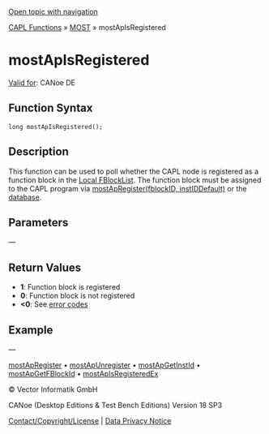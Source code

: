 [Open topic with navigation](../../../../../CANoeDEFamily.htm#Topics/CAPLFunctions/MOST/Functions/CAPLfunctionMOSTApIsRegistered.md)

[CAPL Functions](../../CAPLfunctions.md) » [MOST](../CAPLfunctionsMOSTOverview.md) » mostApIsRegistered

# mostApIsRegistered

[Valid for](../../../Shared/FeatureAvailability.md): CANoe DE

## Function Syntax

```plaintext
long mostApIsRegistered();
```

## Description

This function can be used to poll whether the CAPL node is registered as a function block in the [Local FBlockList](../../../CANoeCANalyzer/MOST/MOSTSimulationApplicationSocketLocalFBlockList.md). The function block must be assigned to the CAPL program via [mostApRegister(fblockID, instIDDefault)](CAPLfunctionMOSTApRegister.md) or the [database](../../../CANoeCANalyzer/MOST/MOSTSimulationDatabase.md).

## Parameters

—

## Return Values

- **1**: Function block is registered
- **0**: Function block is not registered
- **<0**: See [error codes](../CAPLfunctionsMOSTErrorCodes.md)

## Example

—

[mostApRegister](CAPLfunctionMOSTApRegister.md) • [mostApUnregister](CAPLfunctionMOSTApUnregister.md) • [mostApGetInstId](CAPLfunctionMOSTApGetInstID.md) • [mostApGetFBlockId](CAPLfunctionMOSTApGetFBlockID.md) • [mostApIsRegisteredEx](CAPLfunctionMOSTApIsRegisteredEx.md)

© Vector Informatik GmbH

CANoe (Desktop Editions & Test Bench Editions) Version 18 SP3

[Contact/Copyright/License](../../../Shared/ContactCopyrightLicense.md) | [Data Privacy Notice](https://www.vector.com/int/en/company/get-info/privacy-policy/)
